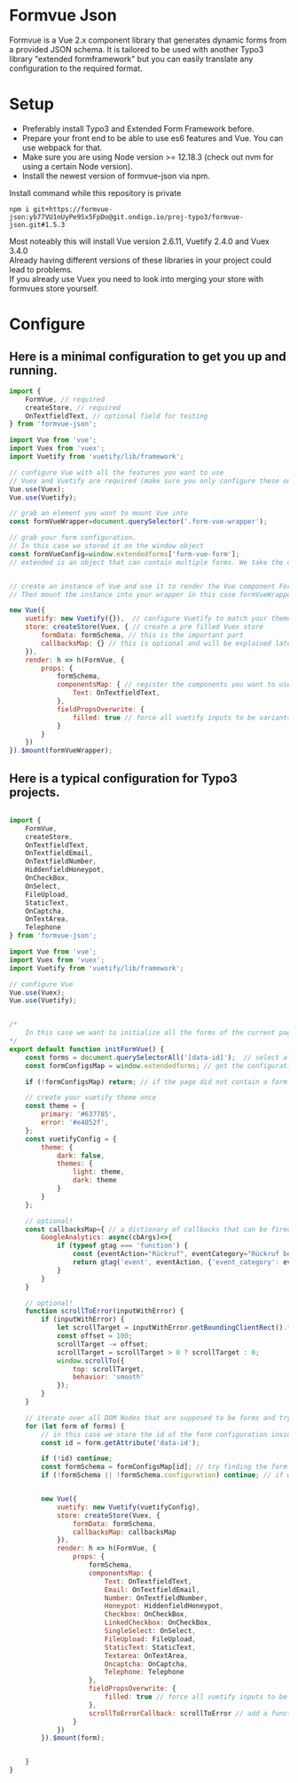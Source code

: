 # Formvue Json

Formvue is a Vue 2.x component library that generates dynamic forms from a provided JSON schema.
It is tailored to be used with another Typo3 library "extended formframework" but you can easily translate any configuration to the required format.

# Setup

- Preferably install Typo3 and Extended Form Framework before.
- Prepare your front end to be able to use es6 features and Vue. You can use webpack for that.
- Make sure you are using Node version >= 12.18.3 (check out nvm for using a certain Node version).
- Install the newest version of formvue-json via npm.

Install command while this repository is private

```
npm i git+https://formvue-json:yb77VU1nUyPe9Sx5FpDo@git.ondigo.io/proj-typo3/formvue-json.git#1.5.3
```

Most noteably this will install Vue version 2.6.11, Vuetify 2.4.0 and Vuex 3.4.0  
Already having different versions of these libraries in your project could lead to problems.   
If you already use Vuex you need to look into merging your store with formvues store yourself.

# Configure

## Here is a minimal configuration to get you up and running.

```js
import {
	FormVue, // required
	createStore, // required
	OnTextfieldText, // optional field for testing
} from 'formvue-json'; 

import Vue from 'vue';
import Vuex from 'vuex';
import Vuetify from 'vuetify/lib/framework';

// configure Vue with all the features you want to use
// Vuex and Vuetify are required (make sure you only configure these once)
Vue.use(Vuex);
Vue.use(Vuetify);

// grab an element you want to mount Vue into
const formVueWrapper=document.querySelector('.form-vue-wrapper');

// grab your form configuration.
// In this case we stored it on the window object
const formVueConfig=window.extendedforms['form-vue-form']; 
// extended is an object that can contain multiple forms. We take the one with the key form-vue-form


// create an instance of Vue and use it to render the Vue component FormVue.
// Then mount the instance into your wrapper in this case formVueWrapper

new Vue({
	vuetify: new Vuetify({}),  // configure Vuetify to match your theme needs
	store: createStore(Vuex, { // create a pre filled Vuex store
		formData: formSchema, // this is the important part
		callbacksMap: {} // this is optional and will be explained later
	}),
	render: h => h(FormVue, {
		props: {
			formSchema,
			componentsMap: { // register the components you want to use here
				Text: OnTextfieldText,
			},
			fieldPropsOverwrite: {
				filled: true // force all vuetify inputs to be variant=filled
			}
		}
	})
}).$mount(formVueWrapper);


```

## Here is a typical configuration for Typo3 projects.

```js 

import {
	FormVue,
	createStore,
	OnTextfieldText,
	OnTextfieldEmail,
	OnTextfieldNumber,
	HiddenfieldHoneypot,
	OnCheckBox,
	OnSelect,
	FileUpload,
	StaticText,
	OnCaptcha,
	OnTextArea,
	Telephone
} from 'formvue-json';

import Vue from 'vue';
import Vuex from 'vuex';
import Vuetify from 'vuetify/lib/framework';

// configure Vue
Vue.use(Vuex);
Vue.use(Vuetify);


/*
    In this case we want to initialize all the forms of the current page at once
*/
export default function initFormVue() {
	const forms = document.querySelectorAll('[data-id]');  // select all the DOM Nodes that are supposed to contain a form later
	const formConfigsMap = window.extendedforms; // get the configuration for all the pages forms. It is an object / dictionary [formId]: formConfig

	if (!formConfigsMap) return; // if the page did not contain a form configuration return early

	// create your vuetify theme once
	const theme = {
		primary: '#637785',
		error: '#e4052f',
	};
	const vuetifyConfig = {
		theme: {
			dark: false,
			themes: {
				light: theme,
				dark: theme
			}
		}
	};

    // optional!
	const callbacksMap={ // a dictionary of callbacks that can be fired after finishing a form step or the entire form
		GoogleAnalytics: async(cbArgs)=>{
			if (typeof gtag === 'function') {
				const {eventAction="Rückruf", eventCategory="Rückruf beantragen", eventLabel="Overlay"}=cbArgs;
				return gtag('event', eventAction, {'event_category': eventCategory, 'event_label': eventLabel});
			}
		}
	}

    // optional!
	function scrollToError(inputWithError) {
		if (inputWithError) {
			let scrollTarget = inputWithError.getBoundingClientRect().top + window.scrollY;
			const offset = 100;
			scrollTarget -= offset;
			scrollTarget = scrollTarget > 0 ? scrollTarget : 0;
			window.scrollTo({
				top: scrollTarget,
				behavior: 'smooth'
			});
		}
	}

    // iterate over all DOM Nodes that are supposed to be forms and try creating a form for them
	for (let form of forms) {
        // in this case we store the id of the form configuration inside the data-id propery of each DOM Node
		const id = form.getAttribute('data-id');

		if (!id) continue;
		const formSchema = formConfigsMap[id]; // try finding the form configuration with the specified id inside the formConfigsMap
		if (!formSchema || !formSchema.configuration) continue; // if we dont find a valid configuration object skip this form


		new Vue({
			vuetify: new Vuetify(vuetifyConfig),
			store: createStore(Vuex, {
				formData: formSchema,
				callbacksMap: callbacksMap
			}),
			render: h => h(FormVue, {
				props: {
					formSchema,
					componentsMap: {
						Text: OnTextfieldText,
						Email: OnTextfieldEmail,
						Number: OnTextfieldNumber,
						Honeypot: HiddenfieldHoneypot,
						Checkbox: OnCheckBox,
						LinkedCheckbox: OnCheckBox,
						SingleSelect: OnSelect,
						FileUpload: FileUpload,
						StaticText: StaticText,
						Textarea: OnTextArea,
						Oncaptcha: OnCaptcha,
						Telephone: Telephone
					},
					fieldPropsOverwrite: {
						filled: true // force all vuetify inputs to be variant=filled
					},
					scrollToErrorCallback: scrollToError // add a function that gets called when the form error summary is clicked
				}
			})
		}).$mount(form);


	}
}


```
